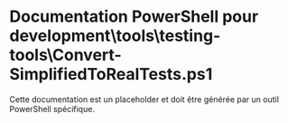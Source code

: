 # Documentation PowerShell pour development\tools\testing-tools\Convert-SimplifiedToRealTests.ps1

Cette documentation est un placeholder et doit être générée par un outil PowerShell spécifique.
